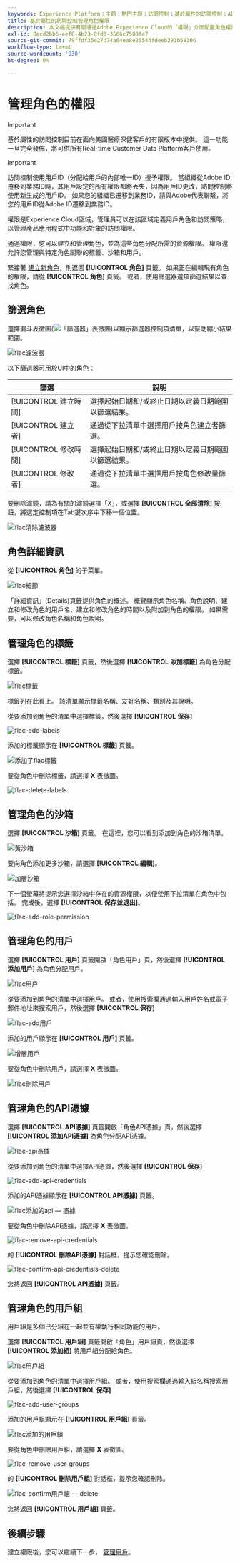 ```yaml
---
keywords: Experience Platform；主題；熱門主題；訪問控制；基於屬性的訪問控制；ABAC
title: 基於屬性的訪問控制管理角色權限
description: 本文檔提供有關通過Adobe Experience Cloud的「權限」介面配置角色權限的資訊
exl-id: 8acd2bb6-eef8-4b23-8fd8-3566c7508fe7
source-git-commit: 79ffdf35e27d74a64ea8e25544fdeeb293b58306
workflow-type: tm+mt
source-wordcount: '930'
ht-degree: 0%

---
```


# 管理角色的權限

>[!IMPORTANT]
>
>基於屬性的訪問控制目前在面向美國醫療保健客戶的有限版本中提供。 這一功能一旦完全發佈，將可供所有Real-time Customer Data Platform客戶使用。

>[!IMPORTANT]
>
>訪問控制使用用戶ID（分配給用戶的內部唯一ID）授予權限。 當組織從Adobe ID遷移到業務ID時，其用戶設定的所有權限都將丟失，因為用戶ID更改，訪問控制將使用新生成的用戶ID。 如果您的組織已遷移到業務ID，請與Adobe代表聯繫，將您的用戶ID從Adobe ID遷移到業務ID。

權限是Experience Cloud區域，管理員可以在該區域定義用戶角色和訪問策略，以管理產品應用程式中功能和對象的訪問權限。

通過權限，您可以建立和管理角色，並為這些角色分配所需的資源權限。 權限還允許您管理與特定角色關聯的標籤、沙箱和用戶。

緊接著 [建立新角色](#create-a-new-role)，則返回 **[!UICONTROL 角色]** 頁籤。 如果正在編輯現有角色的權限，請從 **[!UICONTROL 角色]** 頁籤。 或者，使用篩選器選項篩選結果以查找角色。

## 篩選角色

選擇漏斗表徵圖(![「篩選器」表徵圖](../../images/icon.png))以顯示篩選器控制項清單，以幫助縮小結果範圍。

![flac濾波器](../../images/flac-ui/flac-filters.png)

以下篩選器可用於UI中的角色：

| 篩選 | 說明 |
| --- | --- |
| [!UICONTROL 建立時間] | 選擇起始日期和/或終止日期以定義日期範圍以篩選結果。 |
| [!UICONTROL 建立者] | 通過從下拉清單中選擇用戶按角色建立者篩選。 |
| [!UICONTROL 修改時間] | 選擇起始日期和/或終止日期以定義日期範圍以篩選結果。 |
| [!UICONTROL 修改者] | 通過從下拉清單中選擇用戶按角色修改量篩選。 |

要刪除濾鏡，請為有關的濾鏡選擇「X」，或選擇 **[!UICONTROL 全部清除]** 按鈕，將選定控制項在Tab鍵次序中下移一個位置。

![flac清除濾波器](../../images/flac-ui/flac-clear-filters.png)

## 角色詳細資訊

從 **[!UICONTROL 角色]** 的子菜單。

![flac細節](../../images/flac-ui/flac-details.png)

「詳細資訊」(Details)頁籤提供角色的概述。 概覽顯示角色名稱、角色說明、建立和修改角色的用戶名、建立和修改角色的時間以及附加到角色的權限。 如果需要，可以修改角色名稱和角色說明。

## 管理角色的標籤

選擇 **[!UICONTROL 標籤]** 頁籤，然後選擇 **[!UICONTROL 添加標籤]** 為角色分配標籤。

![flac標籤](../../images/flac-ui/flac-labels.png)

標籤列在此頁上。 該清單顯示標籤名稱、友好名稱、類別及其說明。

從要添加到角色的清單中選擇標籤，然後選擇 **[!UICONTROL 保存]**

![flac-add-labels](../../images/flac-ui/flac-add-labels.png)

添加的標籤顯示在 **[!UICONTROL 標籤]** 頁籤。

![添加了flac標籤](../../images/flac-ui/flac-added-labels.png)

要從角色中刪除標籤，請選擇 **X** 表徵圖。

![flac-delete-labels](../../images/flac-ui/flac-delete-labels.png)

## 管理角色的沙箱

選擇 **[!UICONTROL 沙箱]** 頁籤。 在這裡，您可以看到添加到角色的沙箱清單。

![黃沙箱](../../images/flac-ui/flac-sandboxes.png)

要向角色添加更多沙箱，請選擇 **[!UICONTROL 編輯]**。

![加層沙箱](../../images/flac-ui/flac-add-sandboxes.png)

下一個螢幕將提示您選擇沙箱中存在的資源權限，以便使用下拉清單在角色中包括。 完成後，選擇 **[!UICONTROL 保存並退出]**。

![flac-add-role-permission](../../images/flac-ui/flac-add-role-permission.png)

## 管理角色的用戶

選擇 **[!UICONTROL 用戶]** 頁籤開啟「角色用戶」頁，然後選擇 **[!UICONTROL 添加用戶]** 為角色分配用戶。

![flac用戶](../../images/flac-ui/flac-users.png)

從要添加到角色的清單中選擇用戶。 或者，使用搜索欄通過輸入用戶姓名或電子郵件地址來搜索用戶，然後選擇 **[!UICONTROL 保存]**

![flac-add用戶](../../images/flac-ui/flac-add-users.png)

添加的用戶顯示在 **[!UICONTROL 用戶]** 頁籤。

![增層用戶](../../images/flac-ui/flac-added-users.png)

要從角色中刪除用戶，請選擇 **X** 表徵圖。

![flac刪除用戶](../../images/flac-ui/flac-remove-users.png)

## 管理角色的API憑據

選擇 **[!UICONTROL API憑據]** 頁籤開啟「角色API憑據」頁，然後選擇 **[!UICONTROL 添加API憑據]** 為角色分配API憑據。

![flac-api憑據](../../images/flac-ui/flac-api-credentials.png)

從要添加到角色的清單中選擇API憑據，然後選擇 **[!UICONTROL 保存]**

![flac-add-api-credentials](../../images/flac-ui/flac-add-api-credentials.png)

添加的API憑據顯示在 **[!UICONTROL API憑據]** 頁籤。

![flac添加的api — 憑據](../../images/flac-ui/flac-added-api-credentials.png)

要從角色中刪除API憑據，請選擇 **X** 表徵圖。

![flac-remove-api-credentials](../../images/flac-ui/flac-remove-api-credentials.png)

的 **[!UICONTROL 刪除API憑據]** 對話框，提示您確認刪除。

![flac-confirm-api-credentials-delete](../../images/flac-ui/flac-confirm-api-credentials-delete.png)

您將返回 **[!UICONTROL API憑據]** 頁籤。

## 管理角色的用戶組

用戶組是多個已分組在一起並有權執行相同功能的用戶。

選擇 **[!UICONTROL 用戶組]** 頁籤開啟「角色」用戶組頁，然後選擇 **[!UICONTROL 添加組]** 將用戶組分配給角色。

![flac用戶組](../../images/flac-ui/flac-user-groups.png)

從要添加到角色的清單中選擇用戶組。 或者，使用搜索欄通過輸入組名稱搜索用戶組，然後選擇 **[!UICONTROL 保存]**

![flac-add-user-groups](../../images/flac-ui/flac-add-user-groups.png)

添加的用戶組顯示在 **[!UICONTROL 用戶組]** 頁籤。

![flac添加的用戶組](../../images/flac-ui/flac-added-user-groups.png)

要從角色中刪除用戶組，請選擇 **X** 表徵圖。

![flac-remove-user-groups](../../images/flac-ui/flac-remove-user-groups.png)

的 **[!UICONTROL 刪除用戶組]** 對話框，提示您確認刪除。

![flac-confirm用戶組 — delete](../../images/flac-ui/flac-confirm-user-groups-delete.png)

您將返回 **[!UICONTROL 用戶組]** 頁籤。

## 後續步驟

建立權限後，您可以繼續下一步， [管理用戶](users.md)。
